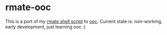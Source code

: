 # rmate-ooc

This is a port of my [rmate shell script](https://github.com/aurora/rmate) to [ooc](http://ooc-lang.org/). 
Current state is: non-working, early development, just learning ooc :)
